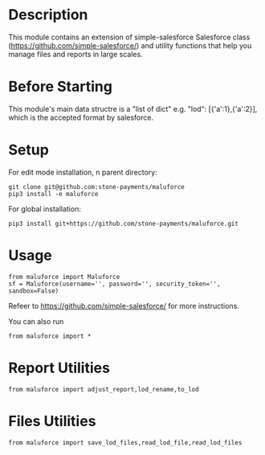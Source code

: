 # Description
This module contains an extension of simple-salesforce Salesforce class (https://github.com/simple-salesforce/) and utility functions that help you manage files and reports in large scales.

# Before Starting
This module's main data structre is a "list of dict" e.g. "lod": [{'a':1},{'a':2}], which is the accepted format by salesforce. 

# Setup
For edit mode installation, n parent directory:
```
git clone git@github.com:stone-payments/maluforce
pip3 install -e maluforce
```
For global installation:
```
pip3 install git+https://github.com/stone-payments/maluforce.git
```
# Usage
```
from maluforce import Maluforce
sf = Maluforce(username='', password='', security_token='', sandbox=False)
```
Refeer to https://github.com/simple-salesforce/ for more instructions.

You can also run
```
from maluforce import *
```
# Report Utilities
```
from maluforce import adjust_report,lod_rename,to_lod
```

# Files Utilities
```
from maluforce import save_lod_files,read_lod_file,read_lod_files
```
